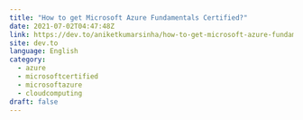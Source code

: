```yaml
---
title: "How to get Microsoft Azure Fundamentals Certified?"
date: 2021-07-02T04:47:48Z
link: https://dev.to/aniketkumarsinha/how-to-get-microsoft-azure-fundamentals-certified-2edl?utm_medium=RSS&utm_source=news.12bit.vn
site: dev.to
language: English
category:
  - azure
  - microsoftcertified
  - microsoftazure
  - cloudcomputing
draft: false
---
```


